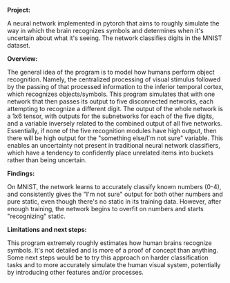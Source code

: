 **Project:**

A neural network implemented in pytorch that aims to roughly simulate the way in which the brain recognizes symbols and determines when it's uncertain about what it's seeing. The network classifies digits in the MNIST dataset.

**Overview:**

The general idea of the program is to model how humans perform object recognition. Namely, the centralized processing of visual stimulus followed by the passing of that processed information to the inferior temporal cortex, which recognizes objects/symbols. This program simulates that with one network that then passes its output to five disconnected networks, each attempting to recognize a different digit. The output of the whole network is a 1x6 tensor, with outputs for the subnetworks for each of the five digits, and a variable inversely related to the combined output of all five networks. Essentially, if none of the five recognition modules have high output, then there will be high output for the "something else/I'm not sure" variable. This enables an uncertainty not present in traditional neural network classifiers, which have a tendency to confidently place unrelated items into buckets rather than being uncertain. 

**Findings:**

On MNIST, the network learns to accurately classify known numbers (0-4), and consistently gives the "I'm not sure" output for both other numbers and pure static, even though there's no static in its training data. However, after enough training, the network begins to overfit on numbers and starts "recognizing" static. 

**Limitations and next steps:**

This program extremely roughly estimates how human brains recognize symbols. It's not detailed and is more of a proof of concept than anything. Some next steps would be to try this approach on harder classification tasks and to more accurately simulate the human visual system, potentially by introducing other features and/or processes.

